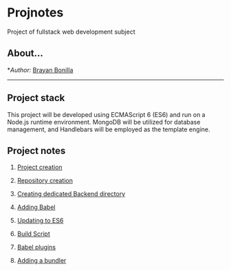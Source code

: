 # Projnotes
Project of fullstack web development subject

## About...
**Author:* [Brayan Bonilla](https://google.com)

---

## Project stack
This project will be developed using ECMAScript 6 (ES6) and run on a Node.js runtime environment. MongoDB will be utilized for database management, and Handlebars will be employed as the template engine.

## Project notes
1. [Project creation](https://github.com/BrayanBonillaCruz/Projnotes/blob/main/class-notes/Project-creation.md)

2. [Repository creation](https://github.com/BrayanBonillaCruz/Projnotes/blob/main/class-notes/Repository-creation.md)

3. [Creating dedicated Backend directory](https://github.com/BrayanBonillaCruz/Projnotes/blob/main/class-notes/Backend-directory.md)

4. [Adding Babel](https://github.com/BrayanBonillaCruz/Projnotes/blob/main/class-notes/Adding-babel.md)

5. [Updating to ES6](https://github.com/BrayanBonillaCruz/Projnotes/blob/main/class-notes/Update-to-ES6.md)

6. [Build Script](https://github.com/BrayanBonillaCruz/Projnotes/blob/main/class-notes/Build-script.md)

7. [Babel plugins]()

8. [Adding a bundler]()
